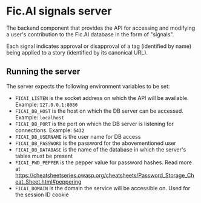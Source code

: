 # Fic.AI signals server

The backend component that provides the API for accessing and modifying a user's contribution to the Fic.AI database in the form of "signals".

Each signal indicates approval or disapproval of a tag (identified by name) being applied to a story (identified by its canonical URL).

## Running the server

The server expects the following environment variables to be set:
* `FICAI_LISTEN` is the socket address on which the API will be available. Example: `127.0.0.1:8080`
* `FICAI_DB_HOST` is the host on which the DB server can be accessed. Example: `localhost`
* `FICAI_DB_PORT` is the port on which the DB server is listening for connections. Example: `5432`
* `FICAI_DB_USERNAME` is the user name for DB access
* `FICAI_DB_PASSWORD` is the password for the abovementioned user
* `FICAI_DB_DATABASE` is the name of the database in which the server's tables must be present
* `FICAI_PWD_PEPPER` is the pepper value for password hashes. Read more at https://cheatsheetseries.owasp.org/cheatsheets/Password_Storage_Cheat_Sheet.html#peppering
* `FICAI_DOMAIN` is the domain the service will be accessible on. Used for the session ID cookie
